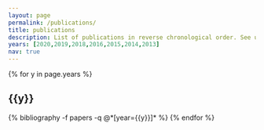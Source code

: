 ```yaml
---
layout: page
permalink: /publications/
title: publications
description: List of publications in reverse chronological order. See up-to-date citation information on [<a href="https://scholar.google.com/citations?user=qKGTyVMAAAAJ">Google Scholar</a>].
years: [2020,2019,2018,2016,2015,2014,2013]
nav: true
---
```


<div class="publications">

{% for y in page.years %}
  <h2 class="year">{{y}}</h2>
  {% bibliography -f papers -q @*[year={{y}}]* %}
{% endfor %}

</div>
